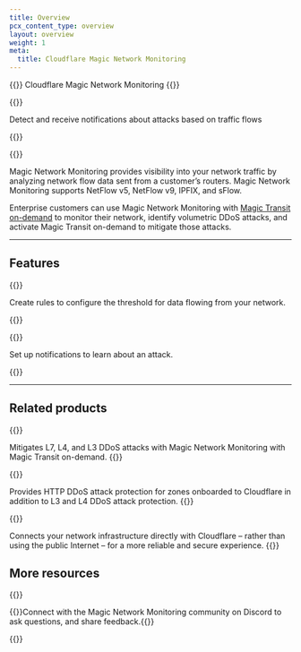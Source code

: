 ```yaml
---
title: Overview
pcx_content_type: overview
layout: overview
weight: 1
meta:
  title: Cloudflare Magic Network Monitoring
---
```


{{<beta>}} Cloudflare Magic Network Monitoring {{</beta>}}

{{<description>}}

Detect and receive notifications about attacks based on traffic flows

{{</description>}}

{{<plan type="all">}}

Magic Network Monitoring provides visibility into your network traffic by analyzing network flow data sent from a customer’s routers. Magic Network Monitoring supports NetFlow v5, NetFlow v9, IPFIX, and sFlow.

Enterprise customers can use Magic Network Monitoring with [Magic Transit on-demand](/magic-transit/on-demand/) to monitor their network, identify volumetric DDoS attacks, and activate Magic Transit on-demand to mitigate those attacks.

---

## Features

{{<feature header="Rules" href="/magic-network-monitoring/rules/">}}

Create rules to configure the threshold for data flowing from your network. 

{{</feature>}}

{{<feature header="Notifications" href="/magic-network-monitoring/notifications/">}}

Set up notifications to learn about an attack. 

{{</feature>}}

---

## Related products

{{<related header="Magic Transit" href="/magic-transit/" product="magic-transit">}}

Mitigates L7, L4, and L3 DDoS attacks with Magic Network Monitoring with Magic Transit on-demand.
{{</related>}}

{{<related header="DDoS Protection" href="/ddos-protection/" product="ddos-protection">}}

Provides HTTP DDoS attack protection for zones onboarded to Cloudflare in addition to L3 and L4 DDoS attack protection.
{{</related>}}

{{<related header="Cloudflare Network Interconnect" href="/network-interconnect/" product="network-interconnect">}}

Connects your network infrastructure directly with Cloudflare – rather than using the public Internet – for a more reliable and secure experience.
{{</related>}}

## More resources
 
{{<resource-group>}}
 
{{<resource header="Discord" href="https://discord.com/invite/cloudflaredev" icon="logo-Discord">}}Connect with the Magic Network Monitoring community on Discord to ask questions, and share feedback.{{</resource>}}
 
{{</resource-group>}}